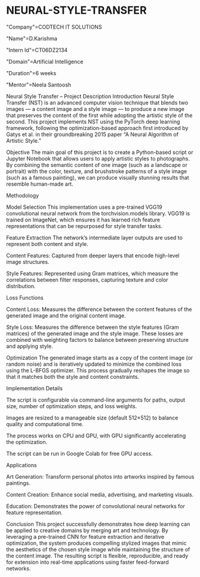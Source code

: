 # NEURAL-STYLE-TRANSFER

"Company"=CODTECH IT SOLUTIONS

"Name"=D.Karishma

"Intern Id"=CT06DZ2134

"Domain"=Artificial Intelligence

"Duration"=6 weeks

"Mentor"=Neela Santoosh

Neural Style Transfer – Project Description
Introduction
Neural Style Transfer (NST) is an advanced computer vision technique that blends two images — a content image and a style image — to produce a new image that preserves the content of the first while adopting the artistic style of the second. This project implements NST using the PyTorch deep learning framework, following the optimization-based approach first introduced by Gatys et al. in their groundbreaking 2015 paper “A Neural Algorithm of Artistic Style.”

Objective
The main goal of this project is to create a Python-based script or Jupyter Notebook that allows users to apply artistic styles to photographs. By combining the semantic content of one image (such as a landscape or portrait) with the color, texture, and brushstroke patterns of a style image (such as a famous painting), we can produce visually stunning results that resemble human-made art.

Methodology

Model Selection
This implementation uses a pre-trained VGG19 convolutional neural network from the torchvision.models library. VGG19 is trained on ImageNet, which ensures it has learned rich feature representations that can be repurposed for style transfer tasks.

Feature Extraction
The network’s intermediate layer outputs are used to represent both content and style.

Content Features: Captured from deeper layers that encode high-level image structures.

Style Features: Represented using Gram matrices, which measure the correlations between filter responses, capturing texture and color distribution.

Loss Functions

Content Loss: Measures the difference between the content features of the generated image and the original content image.

Style Loss: Measures the difference between the style features (Gram matrices) of the generated image and the style image.
These losses are combined with weighting factors to balance between preserving structure and applying style.

Optimization
The generated image starts as a copy of the content image (or random noise) and is iteratively updated to minimize the combined loss using the L-BFGS optimizer. This process gradually reshapes the image so that it matches both the style and content constraints.

Implementation Details

The script is configurable via command-line arguments for paths, output size, number of optimization steps, and loss weights.

Images are resized to a manageable size (default 512×512) to balance quality and computational time.

The process works on CPU and GPU, with GPU significantly accelerating the optimization.

The script can be run in Google Colab for free GPU access.

Applications

Art Generation: Transform personal photos into artworks inspired by famous paintings.

Content Creation: Enhance social media, advertising, and marketing visuals.

Education: Demonstrates the power of convolutional neural networks for feature representation.

Conclusion
This project successfully demonstrates how deep learning can be applied to creative domains by merging art and technology. By leveraging a pre-trained CNN for feature extraction and iterative optimization, the system produces compelling stylized images that mimic the aesthetics of the chosen style image while maintaining the structure of the content image. The resulting script is flexible, reproducible, and ready for extension into real-time applications using faster feed-forward networks.


